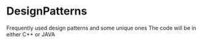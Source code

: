 # DesignPatterns
Frequently used design patterns and some unique ones 
The code will be in either C++ or JAVA 
